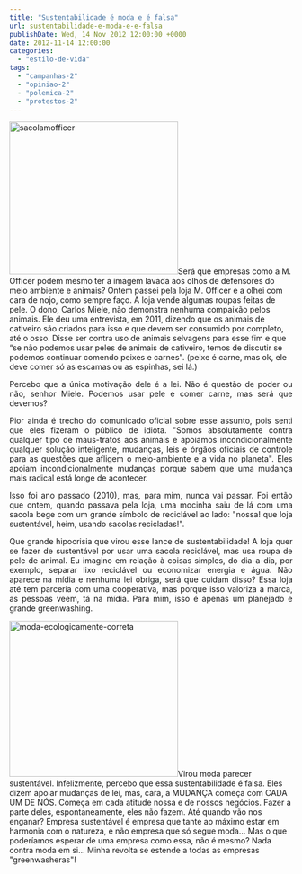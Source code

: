 ```yaml
---
title: "Sustentabilidade é moda e é falsa"
url: sustentabilidade-e-moda-e-e-falsa
publishDate: Wed, 14 Nov 2012 12:00:00 +0000
date: 2012-11-14 12:00:00
categories: 
  - "estilo-de-vida"
tags: 
  - "campanhas-2"
  - "opiniao-2"
  - "polemica-2"
  - "protestos-2"
---
```

<a href="http://www.gabi.blog.br/wp-content/uploads/2012/11/sacolamofficer.png"><img class="size-medium wp-image-1303 alignleft" alt="sacolamofficer" src="http://www.gabi.blog.br/wp-content/uploads/2012/11/sacolamofficer-300x272.png" width="300" height="272" /></a>Será que empresas como a M. Officer podem mesmo ter a imagem lavada aos olhos de defensores do meio ambiente e animais? Ontem passei pela loja M. Officer e a olhei com cara de nojo, como sempre faço. A loja vende algumas roupas feitas de pele. O dono, Carlos Miele, não demonstra nenhuma compaixão pelos animais. Ele deu uma entrevista, em 2011, dizendo que os animais de cativeiro são criados para isso e que devem ser consumido por completo, até o osso. Disse ser contra uso de animais selvagens para esse fim e que “se não podemos usar peles de animais de cativeiro, temos de discutir se podemos continuar comendo peixes e carnes". (peixe é carne, mas ok, ele deve comer só as escamas ou as espinhas, sei lá.)
<p style="text-align: justify;">Percebo que a única motivação dele é a lei. Não é questão de poder ou não, senhor Miele. Podemos usar pele e comer carne, mas será que devemos?</p>
<p style="text-align: justify;">Pior ainda é trecho do comunicado oficial sobre esse assunto, pois senti que eles fizeram o público de idiota. "Somos absolutamente contra qualquer tipo de maus-tratos aos animais e apoiamos incondicionalmente qualquer solução inteligente, mudanças, leis e órgãos oficiais de controle para as questões que afligem o meio-ambiente e a vida no planeta". Eles apoiam incondicionalmente mudanças porque sabem que uma mudança mais radical está longe de acontecer.</p>
<p style="text-align: justify;">Isso foi ano passado (2010), mas, para mim, nunca vai passar. Foi então que ontem, quando passava pela loja, uma mocinha saiu de lá com uma sacola bege com um grande símbolo de reciclável ao lado: "nossa! que loja sustentável, heim, usando sacolas recicladas!".</p>
<p style="text-align: justify;">Que grande hipocrisia que virou esse lance de sustentabilidade! A loja quer se fazer de sustentável por usar uma sacola reciclável, mas usa roupa de pele de animal. Eu imagino em relação à coisas simples, do dia-a-dia, por exemplo, separar lixo reciclável ou economizar energia e água. Não aparece na mídia e nenhuma lei obriga, será que cuidam disso? Essa loja até tem parceria com uma cooperativa, mas porque isso valoriza a marca, as pessoas veem, tá na mídia. Para mim, isso é apenas um planejado e grande greenwashing.</p>
<a href="http://www.gabi.blog.br/wp-content/uploads/2012/11/moda-ecologicamente-correta.jpg"><img class="size-full wp-image-1302 alignleft" alt="moda-ecologicamente-correta" src="http://www.gabi.blog.br/wp-content/uploads/2012/11/moda-ecologicamente-correta.jpg" width="300" height="278" /></a>Virou moda parecer sustentável. Infelizmente, percebo que essa sustentabilidade é falsa. Eles dizem apoiar mudanças de lei, mas, cara, a MUDANÇA começa com CADA UM DE NÓS. Começa em cada atitude nossa e de nossos negócios. Fazer a parte deles, espontaneamente, eles não fazem. Até quando vão nos enganar? Empresa sustentável é empresa que tante ao máximo estar em harmonia com o natureza, e não empresa que só segue moda... Mas o que poderíamos esperar de uma empresa como essa, não é mesmo? Nada contra moda em si... Minha revolta se estende a todas as empresas "greenwasheras"!
